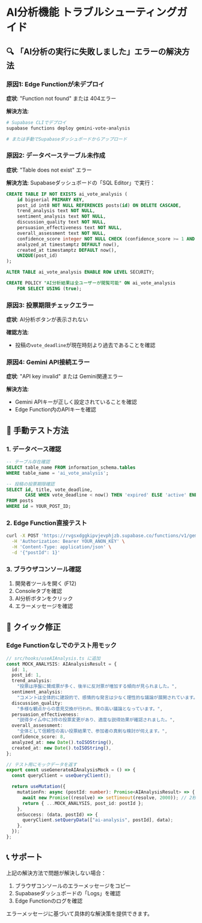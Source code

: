 # AI分析機能 トラブルシューティングガイド

## 🔍 「AI分析の実行に失敗しました」エラーの解決方法

### 原因1: Edge Functionが未デプロイ

**症状**: "Function not found" または 404エラー

**解決方法**:

```bash
# Supabase CLIでデプロイ
supabase functions deploy gemini-vote-analysis

# または手動でSupabaseダッシュボードからアップロード
```

### 原因2: データベーステーブル未作成

**症状**: "Table does not exist" エラー

**解決方法**:
Supabaseダッシュボードの「SQL Editor」で実行：

```sql
CREATE TABLE IF NOT EXISTS ai_vote_analysis (
    id bigserial PRIMARY KEY,
    post_id int8 NOT NULL REFERENCES posts(id) ON DELETE CASCADE,
    trend_analysis text NOT NULL,
    sentiment_analysis text NOT NULL,
    discussion_quality text NOT NULL,
    persuasion_effectiveness text NOT NULL,
    overall_assessment text NOT NULL,
    confidence_score integer NOT NULL CHECK (confidence_score >= 1 AND confidence_score <= 10),
    analyzed_at timestamptz DEFAULT now(),
    created_at timestamptz DEFAULT now(),
    UNIQUE(post_id)
);

ALTER TABLE ai_vote_analysis ENABLE ROW LEVEL SECURITY;

CREATE POLICY "AI分析結果は全ユーザーが閲覧可能" ON ai_vote_analysis
    FOR SELECT USING (true);
```

### 原因3: 投票期限チェックエラー

**症状**: AI分析ボタンが表示されない

**確認方法**:

- 投稿の`vote_deadline`が現在時刻より過去であることを確認

### 原因4: Gemini API接続エラー

**症状**: "API key invalid" または Gemini関連エラー

**解決方法**:

- Gemini APIキーが正しく設定されていることを確認
- Edge Function内のAPIキーを確認

## 🧪 手動テスト方法

### 1. データベース確認

```sql
-- テーブル存在確認
SELECT table_name FROM information_schema.tables
WHERE table_name = 'ai_vote_analysis';

-- 投稿の投票期限確認
SELECT id, title, vote_deadline,
       CASE WHEN vote_deadline < now() THEN 'expired' ELSE 'active' END as status
FROM posts
WHERE id = YOUR_POST_ID;
```

### 2. Edge Function直接テスト

```bash
curl -X POST 'https://rvgsxdggkipvjevphjzb.supabase.co/functions/v1/gemini-vote-analysis' \
  -H 'Authorization: Bearer YOUR_ANON_KEY' \
  -H 'Content-Type: application/json' \
  -d '{"postId": 1}'
```

### 3. ブラウザコンソール確認

1. 開発者ツールを開く (F12)
2. Consoleタブを確認
3. AI分析ボタンをクリック
4. エラーメッセージを確認

## 🔧 クイック修正

### Edge Functionなしでのテスト用モック

```typescript
// src/hooks/useAIAnalysis.ts に追加
const MOCK_ANALYSIS: AIAnalysisResult = {
  id: 1,
  post_id: 1,
  trend_analysis:
    "投票は序盤に賛成票が多く、後半に反対票が増加する傾向が見られました。",
  sentiment_analysis:
    "コメントは全体的に建設的で、感情的な発言は少なく理性的な議論が展開されています。",
  discussion_quality:
    "多様な観点からの意見交換が行われ、質の高い議論となっています。",
  persuasion_effectiveness:
    "説得タイム中に3件の投票変更があり、適度な説得効果が確認されました。",
  overall_assessment:
    "全体として信頼性の高い投票結果で、参加者の真剣な検討が伺えます。",
  confidence_score: 8,
  analyzed_at: new Date().toISOString(),
  created_at: new Date().toISOString(),
};

// テスト用にモックデータを返す
export const useGenerateAIAnalysisMock = () => {
  const queryClient = useQueryClient();

  return useMutation({
    mutationFn: async (postId: number): Promise<AIAnalysisResult> => {
      await new Promise((resolve) => setTimeout(resolve, 2000)); // 2秒待機
      return { ...MOCK_ANALYSIS, post_id: postId };
    },
    onSuccess: (data, postId) => {
      queryClient.setQueryData(["ai-analysis", postId], data);
    },
  });
};
```

## 📞 サポート

上記の解決方法で問題が解決しない場合：

1. ブラウザコンソールのエラーメッセージをコピー
2. Supabaseダッシュボードの「Logs」を確認
3. Edge Functionのログを確認

エラーメッセージに基づいて具体的な解決策を提供できます。
